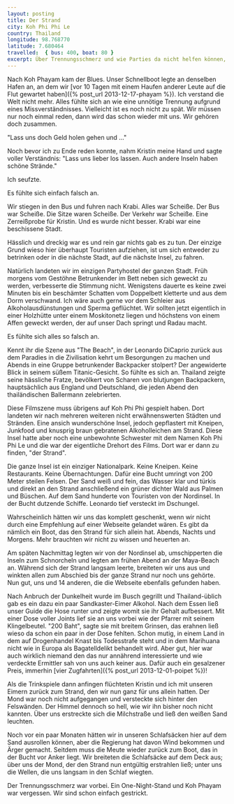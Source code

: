 ```yaml
---
layout: posting
title: Der Strand
city: Koh Phi Phi Le
country: Thailand
longitude: 98.768770
latitude: 7.680464
travelled:  { bus: 400, boat: 80 }
excerpt: Über Trennungsschmerz und wie Parties da nicht helfen können, als auch Leonardo DiCaprio und sein einsamer Strand.
---
```


Nach Koh Phayam kam der Blues. Unser Schnellboot legte an denselben Hafen an, an dem wir [vor 10 Tagen mit einem Haufen anderer Leute auf die Flut gewartet haben]({% post_url 2013-12-17-phayam %}). Ich verstand die Welt nicht mehr. Alles fühlte sich an wie eine unnötige Trennung aufgrund eines Missverständnisses. Vielleicht ist es noch nicht zu spät. Wir müssen nur noch einmal reden, dann wird das schon wieder mit uns. Wir gehören doch zusammen.

"Lass uns doch Geld holen gehen und ..." 

Noch bevor ich zu Ende reden konnte, nahm Kristin meine Hand und sagte voller Verständnis: "Lass uns lieber los lassen. Auch andere Inseln haben schöne Strände." 

Ich seufzte. 

Es fühlte sich einfach falsch an.

Wir stiegen in den Bus und fuhren nach Krabi. Alles war Scheiße. Der Bus war Scheiße. Die Sitze waren Scheiße. Der Verkehr war Scheiße. Eine Zerreißprobe für Kristin. Und es wurde nicht besser. Krabi war eine beschissene Stadt. 

Hässlich und dreckig war es und rein gar nichts gab es zu tun. Der einzige Grund wieso hier überhaupt Touristen aufziehen, ist um sich entweder zu betrinken oder in die nächste Stadt, auf die nächste Insel, zu fahren. 

Natürlich landeten wir im einzigen Partyhostel der ganzen Stadt. Früh morgens vom Gestöhne Betrunkender im Bett neben sich geweckt zu werden, verbesserte die Stimmung nicht. Wenigstens dauerte es keine zwei Minuten bis ein beschämter Schatten vom Doppelbett kletterte und aus dem Dorm verschwand. Ich wäre auch gerne vor dem Schleier aus Alkoholausdünstungen und Sperma geflüchtet. Wir sollten jetzt eigentlich in einer Holzhütte unter einem Moskitonetz liegen und höchstens von einem Affen geweckt werden, der auf unser Dach springt und Radau macht.

Es fühlte sich alles so falsch an. 

Kennt ihr die Szene aus "The Beach", in der Leonardo DiCaprio zurück aus dem Paradies in die Zivilisation kehrt um Besorgungen zu machen und Abends in eine Gruppe betrunkender Backpacker stolpert? Der angewiderte Blick in seinem süßem Titanic-Gesicht. So fühlte es sich an. Thailand zeigte seine hässliche Fratze, bevölkert von Scharen von blutjungen Backpackern, hauptsächlich aus England und Deutschland, die jeden Abend den thailändischen Ballermann zelebrierten.

Diese Filmszene muss übrigens auf Koh Phi Phi gespielt haben. Dort landeten wir nach mehreren weiteren nicht erwähnenswerten Städten und Stränden. Eine ansich wunderschöne Insel, jedoch gepflastert mit Kneipen, Junkfood und knusprig braun gebratenen Alkoholleichen am Strand. Diese Insel hatte aber noch eine unbewohnte Schwester mit dem Namen Koh Phi Phi Le und die war der eigentliche Drehort des Films. Dort war er dann zu finden,  "der Strand".

Die ganze Insel ist ein einziger Nationalpark. Keine Kneipen. Keine Restaurants. Keine Übernachtungen. Dafür eine Bucht umringt von 200 Meter steilen Felsen. Der Sand weiß und fein, das Wasser klar und türkis und direkt an den Strand anschließend ein grüner dichter Wald aus Palmen und Büschen. Auf dem Sand hunderte von Touristen von der Nordinsel. In der Bucht dutzende Schiffe. Leonardo tief versteckt im Dschungel.

Wahrscheinlich hätten wir uns das komplett geschenkt, wenn wir nicht durch eine Empfehlung auf einer Webseite gelandet wären. Es gibt da nämlich ein Boot, das den Strand für sich allein hat. Abends, Nachts und Morgens. Mehr brauchten wir nicht zu wissen und heuerten an.

Am späten Nachmittag legten wir von der Nordinsel ab, umschipperten die Inseln zum Schnorcheln und legten am frühen Abend an der Maya-Beach an. Während sich der Strand langsam leerte, breiteten wir uns aus und winkten allen zum Abschied bis der ganze Strand nur noch uns gehörte. Nun gut, uns und 14 anderen, die die Webseite ebenfalls gefunden haben.

Nach Anbruch der Dunkelheit wurde im Busch gegrillt und Thailand-üblich gab es ein dazu ein paar Sandkaster-Eimer Alkohol. Nach dem Essen ließ unser Guide die Hose runter und zeigte womit sie ihr Gehalt aufbessert. Mit einer Dose voller Joints lief sie an uns vorbei wie der Pfarrer mit seinem Klingelbeutel. "200 Baht", sagte sie mit breitem Grinsen, das erahnen ließ wieso da schon ein paar in der Dose fehlten. Schon mutig, in einem Land in dem auf Drogenhandel Knast bis Todesstrafe steht und in dem Marihuana nicht wie in Europa als Bagatelldelikt behandelt wird. Aber gut, hier war auch wirklich niemand den das nur annährend interessierte und wie verdeckte Ermittler sah von uns auch keiner aus. Dafür auch ein gesalzener Preis, immerhin [vier Zugfahrten]({% post_url 2013-12-01-poipet %})!

Als die Trinkspiele dann anfingen flüchteten Kristin und ich mit unseren Eimern zurück zum Strand, den wir nun ganz für uns allein hatten. Der Mond war noch nicht aufgegangen und versteckte sich hinter den Felswänden. Der Himmel dennoch so hell, wie wir ihn bisher noch nicht kannten. Über uns erstreckte sich die Milchstraße und ließ den weißen Sand leuchten. 

Noch vor ein paar Monaten hätten wir in unseren Schlafsäcken hier auf dem Sand ausrollen können, aber die Regierung hat davon Wind bekommen und Ärger gemacht. Seitdem muss die Meute wieder zurück zum Boot, das in der Bucht vor Anker liegt. Wir breiteten die Schlafsäcke auf dem Deck aus; über uns der Mond, der den Strand nun entgültig erstrahlen ließ; unter uns die Wellen, die uns langsam in den Schlaf wiegten. 

Der Trennungsschmerz war vorbei. Ein One-Night-Stand und Koh Phayam war vergessen. Wir sind schon einfach gestrickt. 